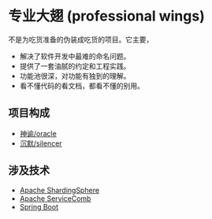 # 专业大翅 (professional wings)

不是为吃货准备的伪装成吃货的项目。它主要，

 * 解决了软件开发中最难的命名问题。
 * 提供了一套油腻的约定和工程实践。
 * 功能池很深，对功能有独到的理解。
 * 看不懂代码的看文档，都看不懂的别用。


## 项目构成

 * [神谕/oracle](wings-oracle/readme.md) 
 * [沉默/silencer](wings-silencer/readme.md)
 
## 涉及技术

 * [Apache ShardingSphere](https://shardingsphere.apache.org/index_zh.html)
 * [Apache ServiceComb](http://servicecomb.apache.org/cn/)
 * [Spring Boot](https://docs.spring.io/spring-boot/docs/current/reference/htmlsingle/)
 